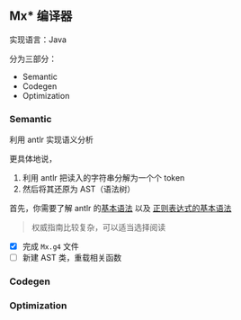 ## Mx* 编译器

实现语言：Java

分为三部分：

- Semantic
- Codegen
- Optimization

### Semantic

利用 antlr 实现语义分析

更具体地说，

1. 利用 antlr 把读入的字符串分解为一个个 token
2. 然后将其还原为 AST（语法树）

首先，你需要了解 antlr 的[基本语法](https://blog.csdn.net/pourtheworld/article/details/108304505?ops_request_misc=%257B%2522request%255Fid%2522%253A%2522163324419316780255290255%2522%252C%2522scm%2522%253A%252220140713.130102334.pc%255Fall.%2522%257D&request_id=163324419316780255290255&biz_id=0&utm_medium=distribute.pc_search_result.none-task-blog-2~all~first_rank_ecpm_v1~rank_v31_ecpm-2-108304505.first_rank_v2_pc_rank_v29&utm_term=g4%E5%9F%BA%E6%9C%AC%E8%AF%AD%E6%B3%95&spm=1018.2226.3001.4187) 以及 [正则表达式的基本语法](https://www.runoob.com/regexp/regexp-syntax.html)

> 权威指南比较复杂，可以适当选择阅读

- [x] 完成 `Mx.g4` 文件
- [ ] 新建 AST 类，重载相关函数

### Codegen

### Optimization
